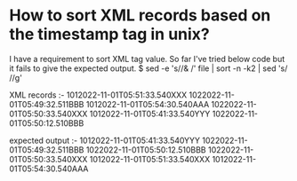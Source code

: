 
# How to sort XML records based on the timestamp tag in unix?

I have a requirement to sort XML tag value. So far I've tried below code but it fails to give the expected output.
$ sed  -e 's/<timestamp>/& /' file | sort -n -k2 | sed 's/ //g'


XML records :-
<data1><Version>101</Version><timestamp>2022-11-01T05:51:33.540</timestamp><name>XXX</name></data1>
<data1><Version>102</Version><timestamp>2022-11-01T05:49:32.511</timestamp><name>BBB</name></data1>
<data1><Version>101</Version><timestamp>2022-11-01T05:54:30.540</timestamp><name>AAA</name></data1>
<data2><Version>102</Version><timestamp>2022-11-01T05:50:33.540</timestamp><name>XXX</name></data2>
<data2><Version>101</Version><timestamp>2022-11-01T05:41:33.540</timestamp><name>YYY</name></data2> 
<data2><Version>102</Version><timestamp>2022-11-01T05:50:12.510</timestamp><name>BBB</name></data2>

expected output :-
<data2><Version>101</Version><timestamp>2022-11-01T05:41:33.540</timestamp><name>YYY</name></data2> 
<data1><Version>102</Version><timestamp>2022-11-01T05:49:32.511</timestamp><name>BBB</name></data1>
<data2><Version>102</Version><timestamp>2022-11-01T05:50:12.510</timestamp><name>BBB</name></data2>
<data2><Version>102</Version><timestamp>2022-11-01T05:50:33.540</timestamp><name>XXX</name></data2>
<data1><Version>101</Version><timestamp>2022-11-01T05:51:33.540</timestamp><name>XXX</name></data1>
<data1><Version>101</Version><timestamp>2022-11-01T05:54:30.540</timestamp><name>AAA</name></data1>


        